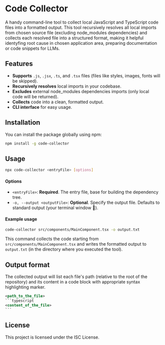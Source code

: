 # Code Collector
A handy command-line tool to collect local JavaScript and TypeScript code files into a formatted output. This tool recursively resolves all local imports from chosen source file (excluding node_modules dependencies) and collects each resolved file into a structured format, making it helpful identyfing root cause in chosen application area, preparing documentation or code snippets for LLMs.

## Features

- **Supports** `.js`, `.jsx`, `.ts`, and `.tsx` files (files like styles, images, fonts will be skipped).
- **Recursively resolves** local imports in your codebase.
- **Excludes** external node_modules dependencies imports (only local code will be returned).
- **Collects** code into a clean, formatted output.
- **CLI interface** for easy usage.

## Installation

You can install the package globally using npm:

```bash
npm install -g code-collector
```

## Usage

```bash
npx code-collector <entryFile> [options]
```

#### Options

- `<entryFile>`: **Required**. The entry file, base for building the dependency tree.
- `-o, --output <outputFile>`: **Optional**. Specify the output file. Defaults to standard output (your terminal window 👀).

#### Example usage

```bash
code-collector src/components/MainComponent.tsx -o output.txt
```

This command collects the code starting from `src/components/MainComponent.tsx` and writes the formatted output to `output.txt` (in the directory where you executed the tool).


## Output format

The collected output will list each file's path (relative to the root of the repository) and its content in a code block with appropriate syntax highlighting marker.

````xml
<path_to_the_file>
```typescript
<content_of_the_file>
```
````

## License
This project is licensed under the ISC License.